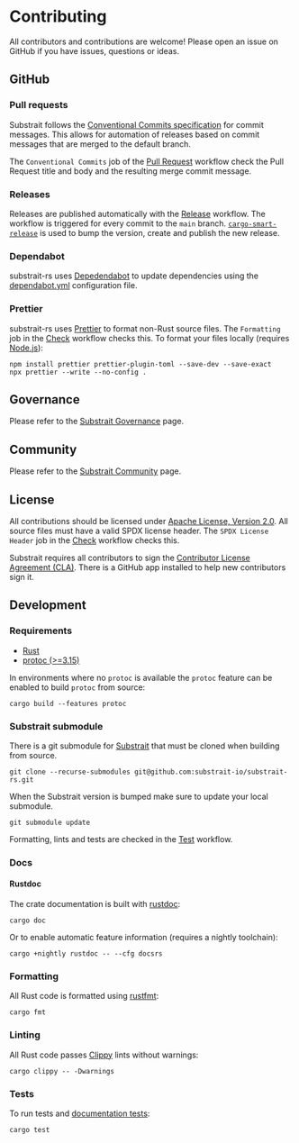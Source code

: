 # Contributing

All contributors and contributions are welcome! Please open an issue on GitHub if you have issues, questions or ideas.

## GitHub

### Pull requests

Substrait follows the [Conventional Commits specification](https://www.conventionalcommits.org/en/v1.0.0/) for commit messages. This allows for automation of releases based on commit messages that are merged to the default branch.

The `Conventional Commits` job of the [Pull Request](.github/workflows/pull-request.yml) workflow check the Pull Request title and body and the resulting merge commit message.

### Releases

Releases are published automatically with the [Release](./github/workflows/release.yml) workflow. The workflow is triggered for every commit to the `main` branch. [`cargo-smart-release`](https://github.com/Byron/gitoxide/tree/main/cargo-smart-release) is used to bump the version, create and publish the new release.

### Dependabot

substrait-rs uses [Depedendabot](https://docs.github.com/en/code-security/dependabot) to update dependencies using the [dependabot.yml](.github/dependabot.yml) configuration file.

### Prettier

substrait-rs uses [Prettier](https://prettier.io/) to format non-Rust source files. The `Formatting` job in the [Check](.github/workflows/check.yml) workflow checks this. To format your files locally (requires [Node.js](https://nodejs.org/en/)):

```shell
npm install prettier prettier-plugin-toml --save-dev --save-exact
npx prettier --write --no-config .
```

## Governance

Please refer to the [Substrait Governance](https://substrait.io/governance/) page.

## Community

Please refer to the [Substrait Community](https://substrait.io/community/) page.

## License

All contributions should be licensed under [Apache License, Version 2.0](LICENSE).
All source files must have a valid SPDX license header. The `SPDX License Header` job in the [Check](.github/workflow/check.yml) workflow checks this.

Substrait requires all contributors to sign the [Contributor License Agreement (CLA)](https://cla-assistant.io/substrait-io/substrait). There is a GitHub app installed to help new contributors sign it.

## Development

### Requirements

- [Rust](https://rustup.rs)
- [protoc (>=3.15)](https://github.com/protocolbuffers/protobuf/releases)

In environments where no `protoc` is available the `protoc` feature can be enabled to build `protoc` from source:

```shell
cargo build --features protoc
```

### Substrait submodule

There is a git submodule for [Substrait](https://github.com/substrait-io/substrait) that must be cloned when building from source.

```shell
git clone --recurse-submodules git@github.com:substrait-io/substrait-rs.git
```

When the Substrait version is bumped make sure to update your local submodule.

```shell
git submodule update
```

Formatting, lints and tests are checked in the [Test](.github/workflows/test.yml) workflow.

### Docs

#### Rustdoc

The crate documentation is built with [rustdoc](https://doc.rust-lang.org/rustdoc/what-is-rustdoc.html):

```shell
cargo doc
```

Or to enable automatic feature information (requires a nightly toolchain):

```shell
cargo +nightly rustdoc -- --cfg docsrs
```

### Formatting

All Rust code is formatted using [rustfmt](https://github.com/rust-lang/rustfmt):

```shell
cargo fmt
```

### Linting

All Rust code passes [Clippy](https://github.com/rust-lang/rust-clippy) lints without warnings:

```shell
cargo clippy -- -Dwarnings
```

### Tests

To run tests and [documentation tests](https://doc.rust-lang.org/rustdoc/write-documentation/documentation-tests.html):

```shell
cargo test
```
